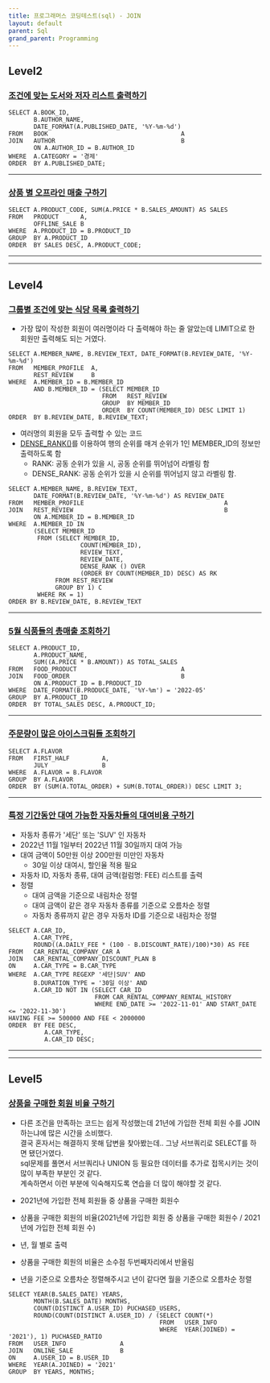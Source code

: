 ```yaml
---
title: 프로그래머스 코딩테스트(sql) - JOIN
layout: default
parent: Sql
grand_parent: Programming
---
```


## Level2

### [조건에 맞는 도서와 저자 리스트 출력하기]    

```
SELECT A.BOOK_ID,
       B.AUTHOR_NAME,
       DATE_FORMAT(A.PUBLISHED_DATE, '%Y-%m-%d')
FROM   BOOK                                     A
JOIN   AUTHOR                                   B
       ON A.AUTHOR_ID = B.AUTHOR_ID
WHERE  A.CATEGORY = '경제'
ORDER  BY A.PUBLISHED_DATE;
```

***

### [상품 별 오프라인 매출 구하기]    

```
SELECT A.PRODUCT_CODE, SUM(A.PRICE * B.SALES_AMOUNT) AS SALES
FROM   PRODUCT      A,
       OFFLINE_SALE B
WHERE  A.PRODUCT_ID = B.PRODUCT_ID
GROUP  BY A.PRODUCT_ID
ORDER  BY SALES DESC, A.PRODUCT_CODE;
```

***
***

## Level4

### [그룹별 조건에 맞는 식당 목록 출력하기]   

- 가장 많이 작성한 회원이 여러명이라 다 출력해야 하는 줄 알았는데 LIMIT으로 한 회원만 출력해도 되는 거였다.

```
SELECT A.MEMBER_NAME, B.REVIEW_TEXT, DATE_FORMAT(B.REVIEW_DATE, '%Y-%m-%d')
FROM   MEMBER_PROFILE  A,
       REST_REVIEW     B
WHERE  A.MEMBER_ID = B.MEMBER_ID
       AND B.MEMBER_ID = (SELECT MEMBER_ID
                          FROM   REST_REVIEW
                          GROUP  BY MEMBER_ID
                          ORDER  BY COUNT(MEMBER_ID) DESC LIMIT 1)
ORDER  BY B.REVIEW_DATE, B.REVIEW_TEXT;
```

- 여러명의 회원을 모두 출력할 수 있는 코드    
- [DENSE_RANK()]를 이용하여 행의 순위를 매겨 순위가 1인 MEMBER_ID의 정보만 출력하도록 함
  - RANK: 공동 순위가 있을 시, 공동 순위를 뛰어넘어 라벨링 함
  - DENSE_RANK: 공동 순위가 있을 시 순위를 뛰어넘지 않고 라벨링 함.

```
SELECT A.MEMBER_NAME, B.REVIEW_TEXT, 
       DATE_FORMAT(B.REVIEW_DATE, '%Y-%m-%d') AS REVIEW_DATE
FROM   MEMBER_PROFILE                                       A
JOIN   REST_REVIEW                                          B
       ON A.MEMBER_ID = B.MEMBER_ID
WHERE  A.MEMBER_ID IN 
       (SELECT MEMBER_ID
        FROM (SELECT MEMBER_ID,
                    COUNT(MEMBER_ID),
                    REVIEW_TEXT,
                    REVIEW_DATE, 
                    DENSE_RANK () OVER 
                    (ORDER BY COUNT(MEMBER_ID) DESC) AS RK
             FROM REST_REVIEW
             GROUP BY 1) C
        WHERE RK = 1)
ORDER BY B.REVIEW_DATE, B.REVIEW_TEXT
```

***

### [5월 식품들의 총매출 조회하기]   


```
SELECT A.PRODUCT_ID,
       A.PRODUCT_NAME,
       SUM((A.PRICE * B.AMOUNT)) AS TOTAL_SALES
FROM   FOOD_PRODUCT                             A
JOIN   FOOD_ORDER                               B
       ON A.PRODUCT_ID = B.PRODUCT_ID
WHERE  DATE_FORMAT(B.PRODUCE_DATE, '%Y-%m') = '2022-05'
GROUP  BY A.PRODUCT_ID
ORDER  BY TOTAL_SALES DESC, A.PRODUCT_ID;
```

***

### [주문량이 많은 아이스크림들 조회하기]   

```
SELECT A.FLAVOR
FROM   FIRST_HALF         A,
       JULY               B
WHERE  A.FLAVOR = B.FLAVOR
GROUP  BY A.FLAVOR
ORDER  BY (SUM(A.TOTAL_ORDER) + SUM(B.TOTAL_ORDER)) DESC LIMIT 3;
```

***

### [특정 기간동안 대여 가능한 자동차들의 대여비용 구하기]   

- 자동차 종류가 '세단' 또는 'SUV' 인 자동차
- 2022년 11월 1일부터 2022년 11월 30일까지 대여 가능
- 대여 금액이 50만원 이상 200만원 미만인 자동차
  - 30일 이상 대여시, 할인율 적용 필요
- 자동차 ID, 자동차 종류, 대여 금액(컬럼명: FEE) 리스트를 출력
- 정렬
  - 대여 금액을 기준으로 내림차순 정렬
  - 대여 금액이 같은 경우 자동차 종류를 기준으로 오름차순 정렬
  - 자동차 종류까지 같은 경우 자동차 ID를 기준으로 내림차순 정렬

```
SELECT A.CAR_ID, 
       A.CAR_TYPE,
       ROUND((A.DAILY_FEE * (100 - B.DISCOUNT_RATE)/100)*30) AS FEE
FROM   CAR_RENTAL_COMPANY_CAR A
JOIN   CAR_RENTAL_COMPANY_DISCOUNT_PLAN B 
ON     A.CAR_TYPE = B.CAR_TYPE
WHERE  A.CAR_TYPE REGEXP '세단|SUV' AND
       B.DURATION_TYPE = '30일 이상' AND
       A.CAR_ID NOT IN (SELECT CAR_ID
                        FROM CAR_RENTAL_COMPANY_RENTAL_HISTORY
                        WHERE END_DATE >= '2022-11-01' AND START_DATE <= '2022-11-30')
HAVING FEE >= 500000 AND FEE < 2000000
ORDER  BY FEE DESC, 
          A.CAR_TYPE, 
          A.CAR_ID DESC;
```

***
***

## Level5

### [상품을 구매한 회원 비율 구하기]   

- 다른 조건을 만족하는 코드는 쉽게 작성했는데 21년에 가입한 전체 회원 수를 JOIN하는냐에 많은 시간을 소비했다.   
결국 혼자서는 해결하지 못해 답변을 찾아봤는데.. 그냥 서브쿼리로 SELECT를 하면 됐던거였다.   
sql문제를 풀면서 서브쿼리나 UNION 등 필요한 데이터를 추가로 접목시키는 것이 많이 부족한 부분인 것 같다.   
계속하면서 이런 부분에 익숙해지도록 연습을 더 많이 해야할 것 같다.   

- 2021년에 가입한 전체 회원들 중 상품을 구매한 회원수
- 상품을 구매한 회원의 비율(2021년에 가입한 회원 중 상품을 구매한 회원수 / 2021년에 가입한 전체 회원 수)
- 년, 월 별로 출력
- 상품을 구매한 회원의 비율은 소수점 두번째자리에서 반올림
- 년을 기준으로 오름차순 정렬해주시고 년이 같다면 월을 기준으로 오름차순 정렬

```
SELECT YEAR(B.SALES_DATE) YEARS,
       MONTH(B.SALES_DATE) MONTHS,
       COUNT(DISTINCT A.USER_ID) PUCHASED_USERS,
       ROUND(COUNT(DISTINCT A.USER_ID) / (SELECT COUNT(*)
                                          FROM   USER_INFO
                                          WHERE  YEAR(JOINED) = '2021'), 1) PUCHASED_RATIO
FROM   USER_INFO               A
JOIN   ONLINE_SALE             B
ON     A.USER_ID = B.USER_ID
WHERE  YEAR(A.JOINED) = '2021'
GROUP  BY YEARS, MONTHS;
```

[조건에 맞는 도서와 저자 리스트 출력하기]: https://school.programmers.co.kr/learn/courses/30/lessons/144854
[상품 별 오프라인 매출 구하기]: https://school.programmers.co.kr/learn/courses/30/lessons/131533

[그룹별 조건에 맞는 식당 목록 출력하기]: https://school.programmers.co.kr/learn/courses/30/lessons/131124
[DENSE_RANK()]: https://velog.io/@ljs7463/MySQL-%ED%96%89%EC%9D%98-%EC%88%9C%EC%9C%84%EB%A5%BC-%EB%A7%8C%EB%93%9C%EB%8A%94-%ED%95%A8%EC%88%98-RANK-DENSERANK-ROWNUMBER
[5월 식품들의 총매출 조회하기]: https://school.programmers.co.kr/learn/courses/30/lessons/131117
[주문량이 많은 아이스크림들 조회하기]: https://school.programmers.co.kr/learn/courses/30/lessons/133027
[특정 기간동안 대여 가능한 자동차들의 대여비용 구하기]: https://school.programmers.co.kr/learn/courses/30/lessons/157339

[상품을 구매한 회원 비율 구하기]: https://school.programmers.co.kr/learn/courses/30/lessons/131534